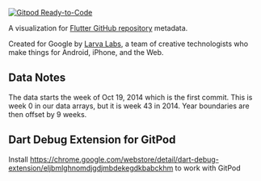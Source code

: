 [![Gitpod Ready-to-Code](https://img.shields.io/badge/Gitpod-Ready--to--Code-blue?logo=gitpod)](https://gitpod.io/#https://github.com/gitpod-io/flutter-example) 

A visualization for
[Flutter GitHub repository](https://github.com/flutter/flutter/) metadata.

Created for Google by [Larva Labs](http://larvalabs.com/), a team of creative
technologists who make things for Android, iPhone, and the Web.

## Data Notes

The data starts the week of Oct 19, 2014 which is the first commit. This is week
0 in our data arrays, but it is week 43 in 2014. Year boundaries are then offset
by 9 weeks.


## Dart Debug Extension for GitPod
Install https://chrome.google.com/webstore/detail/dart-debug-extension/eljbmlghnomdjgdjmbdekegdkbabckhm to work with GitPod